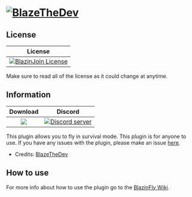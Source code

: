 # [![BlazeTheDev](https://i.imgur.com/fgVMXSe.png?1)]()

## License
| License |
| :---: |
| [![BlazinJoin License](https://img.shields.io/github/license/iiFlamiinBlaze/BlazinFly.svg?label=License)](LICENSE) |

Make sure to read all of the license as it could change at anytime.

## Information
| Download | Discord |
| :---: | :---: | 
 <a href="https://poggit.pmmp.io/p/BlazinFlyX"><img src="https://poggit.pmmp.io/shield.state/BlazinFlyX"></a> | <a href="https://discord.gg/znEsFsG"><img src="https://discordapp.com/api/guilds/425712766687510528/embed.png" alt="Discord server"/></a> |
 
This plugin allows you to fly in survival mode. This plugin is for anyone to use.
If you have any issues with the plugin, please make an issue [here](https://github.com/iiFlamiinBlaze/BlazinFly/issues/new).
* Credits: [BlazeTheDev](https://github.com/iiFlamiinBlaze)

## How to use
For more info about how to use the plugin go to the [BlazinFly Wiki](https://iiflamiinblaze.github.io/blazinfly/).
